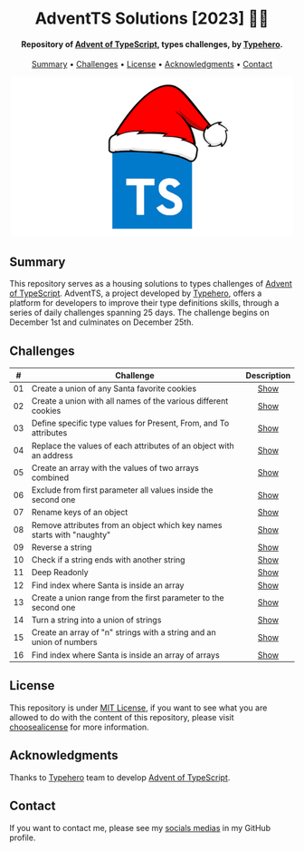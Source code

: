 <h1 align="center">
    AdventTS Solutions [2023] 🎅🎄
</h1>

<h4 align="center">
    Repository of <a href="https://typehero.dev/aot-2023" target="_blank">Advent of TypeScript<a>, types challenges, by <a href="https://typehero.dev/" target="_blank">Typehero</a>.
</h4>

<p align="center">
    <a href="#----summary">Summary</a> •
    <a href="#----challenges">Challenges</a> •
    <a href="#----license">License</a> •
    <a href="#----acknowledgments">Acknowledgments</a> •
    <a href="#----contact">Contact</a>
</p>

<p align="center">
    <img src="./.github/adventts-logo.png" width="500">
</p>

<h2>
    Summary
</h2>
<p>
    This repository serves as a housing solutions to types challenges of <a href="https://typehero.dev/aot-2023" target="_blank">Advent of TypeScript<a>. AdventTS, a project developed by <a href="https://typehero.dev/" target="_blank">Typehero</a>, offers a platform for developers to improve their type definitions skills, through a series of daily challenges spanning 25 days. The challenge begins on December 1st and culminates on December 25th.
</p>

<h2>
    Challenges
</h2>

|  #  | Challenge                                                              |        Description         |
| :-: | ---------------------------------------------------------------------- | :------------------------: |
| 01  | Create a union of any Santa favorite cookies                           | [Show](./src/01-challenge) |
| 02  | Create a union with all names of the various different cookies         | [Show](./src/02-challenge) |
| 03  | Define specific type values for Present, From, and To attributes       | [Show](./src/03-challenge) |
| 04  | Replace the values of each attributes of an object with an address     | [Show](./src/04-challenge) |
| 05  | Create an array with the values of two arrays combined                 | [Show](./src/05-challenge) |
| 06  | Exclude from first parameter all values inside the second one          | [Show](./src/06-challenge) |
| 07  | Rename keys of an object                                               | [Show](./src/07-challenge) |
| 08  | Remove attributes from an object which key names starts with "naughty" | [Show](./src/08-challenge) |
| 09  | Reverse a string                                                       | [Show](./src/09-challenge) |
| 10  | Check if a string ends with another string                             | [Show](./src/10-challenge) |
| 11  | Deep Readonly                                                          | [Show](./src/11-challenge) |
| 12  | Find index where Santa is inside an array                              | [Show](./src/12-challenge) |
| 13  | Create a union range from the first parameter to the second one        | [Show](./src/13-challenge) |
| 14  | Turn a string into a union of strings                                  | [Show](./src/14-challenge) |
| 15  | Create an array of "n" strings with a string and an union of numbers   | [Show](./src/15-challenge) |
| 16  | Find index where Santa is inside an array of arrays                    | [Show](./src/16-challenge) |

<h2>
    License
</h2>
<p>
    This repository is under <a href="./LICENSE" target="_blank">MIT License</a>, if you want to see what you are allowed to do with the content of this repository, please visit <a href="https://choosealicense.com/licenses/" target="_blank">choosealicense</a> for more information.
</p>

<h2>
    Acknowledgments
</h2>
<p>
    Thanks to <a href="https://typehero.dev/" target="_blank">Typehero</a> team to develop <a href="https://typehero.dev/aot-2023" target="_blank">Advent of TypeScript<a>.
</p>

<h2>
    Contact
</h1>
<p>
    If you want to contact me, please see my <a href="https://github.com/hozlucas28" target="_blank">socials medias</a> in my GitHub profile.
</p>
